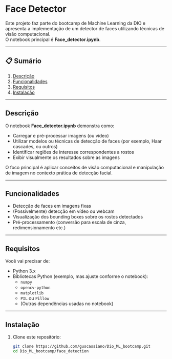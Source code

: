 # Face Detector

Este projeto faz parte do bootcamp de Machine Learning da DIO e apresenta a implementação de um detector de faces utilizando técnicas de visão computacional.  
O notebook principal é **Face_detector.ipynb**.

---

## 📋 Sumário

1. [Descrição](#descrição)  
2. [Funcionalidades](#funcionalidades)  
3. [Requisitos](#requisitos)  
4. [Instalação](#instalação)  

---

## Descrição

O notebook **Face_detector.ipynb** demonstra como:

- Carregar e pré-processar imagens (ou vídeo)  
- Utilizar modelos ou técnicas de detecção de faces (por exemplo, Haar cascades, ou outros)  
- Identificar regiões de interesse correspondentes a rostos  
- Exibir visualmente os resultados sobre as imagens  

O foco principal é aplicar conceitos de visão computacional e manipulação de imagem no contexto prática de detecção facial.

---

## Funcionalidades

- Detecção de faces em imagens fixas  
- (Possivelmente) detecção em vídeo ou webcam  
- Visualização dos bounding boxes sobre os rostos detectados  
- Pré-processamento (conversão para escala de cinza, redimensionamento etc.)

---

## Requisitos

Você vai precisar de:

- Python 3.x  
- Bibliotecas Python (exemplo, mas ajuste conforme o notebook):  
  - `numpy`  
  - `opencv-python`  
  - `matplotlib`  
  - `PIL` ou `Pillow`  
  - (Outras dependências usadas no notebook)  

---

## Instalação

1. Clone este repositório:

   ```bash
   git clone https://github.com/guscassiano/Dio_ML_bootcamp.git
   cd Dio_ML_bootcamp/face_detection
